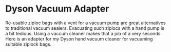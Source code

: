 # Dyson Vacuum Adapter

Re-usable ziploc bags with a vent for a vacuum pump are great alternatives to traditional vacuum sealers. 
Evacuating such ziplocs with a hand pump is a bit tedious. Using a vaccum cleaner makes that a job of a very seconds. 
Here is an adapter for my Dyson hand vacuum cleaner for vacuuming suitable ziplock bags.
